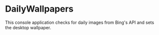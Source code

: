 # DailyWallpapers
This console application checks for daily images from Bing's API and sets the desktop wallpaper.
